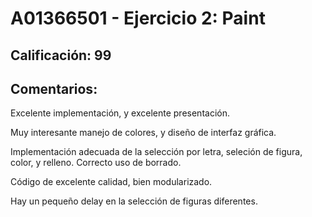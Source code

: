 # A01366501 - Ejercicio 2: Paint

## **Calificación**: 99

## **Comentarios**:

Excelente implementación, y excelente presentación. 

Muy interesante manejo de colores, y diseño de interfaz gráfica.

Implementación adecuada de la selección por letra, seleción de figura, color, y relleno. Correcto uso de borrado.

Código de excelente calidad, bien modularizado.

Hay un pequeño delay en la selección de figuras diferentes.
